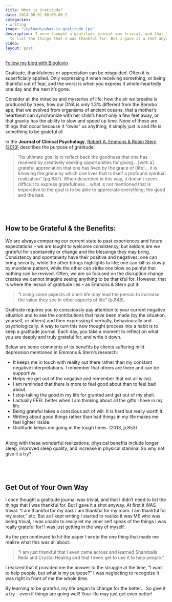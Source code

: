 ```yaml
---
title: What is Gratitude?
date: 2014-06-01 00:00:00 Z
categories:
- writing
image: "/uploads/what-is-gratitude.jpg"
description: I once thought a gratitude journal was trivial, and that I didn’t need
  to list the things that I was thankful for. But I gave it a shot anyway.
video: 
layout: post
---
```


<a href="https://www.bloglovin.com/blog/19060603/?claim=g5qj5b32gjp">Follow my blog with Bloglovin</a>

Gratitude, thankfulness or appreciation can be misguided. Often it is superficially applied. Only expressing it when receiving something, or being thankful out of fear, and the worst is when you express it whole-heartedly one day and the next it’s gone.

Consider all the miracles and mysteries of life: how the air we breathe is produced by trees, how our DNA is only 1.3% different from the Bonobo ape, that we evolved from organisms of ancient oceans, that a mother’s heartbeat can synchronize with her child’s heart only a few feet away, or that gravity has the ability to slow and speed up time. None of these are things that occur because it “owes” us anything; it simply just is and life is something to be grateful of.

In the&nbsp;**Journal of Clinical Psychology**, [Robert A. Emmons & Robin Stern (2013)](http://gallery.mailchimp.com/c616a68c09aae3ea3e536552e/files/112246b3-fe21-4daa-a2df-8b15dac52781.pdf)&nbsp;describes the purpose of gratitude:

> “Its ultimate goal is to reflect back the goodness that one has received by creatively seeking opportunities for giving... [with a] grateful appreciation that one has lived by the grace of [life]... it is knowing the grace by which one lives that is itself a profound spiritual realization” (pg.847). When described in this way, it doesn’t seem difficult to express gratefulness... what is not mentioned that is imperative to the goal is to be able to appreciate everything; the good and the bad.

## &nbsp;

## How to be Grateful & the Benefits:

We are always comparing our current state to past experiences and future expectations – we are taught to welcome consistency, but seldom are we grateful for spontaneity or change and the blessings they may bring. Consistency and spontaneity have their positive and negatives: one can bring security, while the other brings highlights to life; one can kill us slowly by mundane pattern, while the other can strike one blow so painful that nothing can be revived. Often, we are so focused on the disruption change creates we cannot imagine seeing anything to be thankful for. However, that is where the lesson of gratitude lies – as Emmons & Stern put it:

> “Losing some aspects of one’s life may lead the person to increase the value they see in other aspects of life” (p.848).&nbsp;

Gratitude requires you to consciously pay attention to your current negative situation and to see the contributions that have been made (by the situation, yourself, or others) and then expressing it verbally, behaviourally and psychologically. A way to turn this new thought process into a habit is to keep a gratitude journal. Each day, you take a moment to reflect on what you are deeply and truly grateful for, and write it down.

Below are some comments of its benefits by clients suffering mild depression mentioned in Emmons & Stern’s research:

* It keeps me in touch with reality out there rather than my constant negative interpretations. I remember that others are there and can be supportive.
* Helps me get out of the negative and remember that not all is lost.
* I am reminded that there is more to feel good about than to feel bad about.
* I stop taking the good in my life for granted and get out of my shell.
* I actually FEEL better when I am thinking about all the gifts I have in my life.
* Being grateful takes a conscious act of will. It is hard but really worth it.
* Writing about good things rather than bad things in my life makes me feel lighter inside.
* Gratitude keeps me going in the tough times. (2013, p.853)
  <br>&nbsp;

Along with these wonderful realizations, physical benefits include longer sleep, improved sleep quality, and increase in physical stamina! So why not give it a try?

## &nbsp;

## Get Out of Your Own Way

I once thought a gratitude journal was trivial, and that I didn’t need to list the things that I was thankful for. But I gave it a shot anyway. At first it WAS trivial: “I am thankful for my dad. I am thankful for my mom. I am thankful for my sister,” etc. But as I kept writing I started to realize it was ME who was being trivial, I was unable to really let my inner self speak of the things I was really grateful for! I was just getting in the way of myself.&nbsp;

As the pen continued to hit the paper I wrote the one thing that made me realize what this was all about:

> “I am just thankful that I even came across and learned Shamballa Reiki and Crystal Healing and that I even get to use it to help people.”

I realized that it provided me the answer to the struggle at the time, “I want to help people, but what is my purpose?” I was neglecting to recognize it was right in front of me the whole time.

By learning to be grateful, my life began to change for the better... So give it a try – even if things are going well! Your life may just get even better!